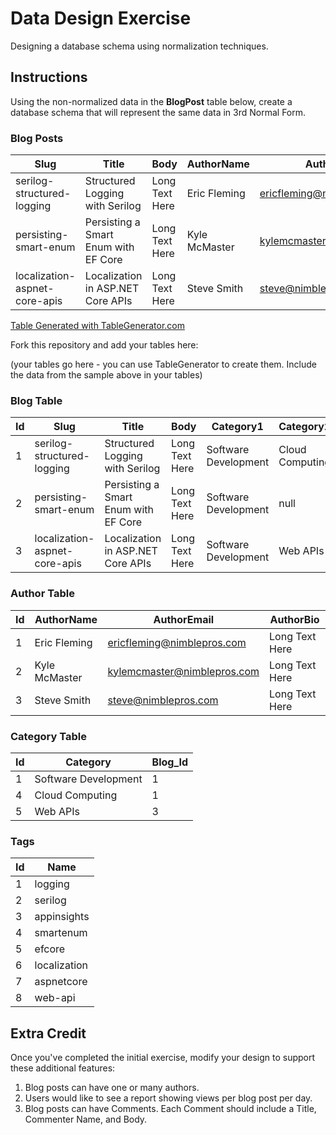 # Data Design Exercise

Designing a database schema using normalization techniques.

## Instructions

Using the non-normalized data in the **BlogPost** table below, create a database schema that will represent the same data in 3rd Normal Form.

### Blog Posts

| Slug                          | Title                                | Body           | AuthorName    | AuthorEmail                 | AuthorBio      | Category1            | Category2       | Tags                            | Views |
|-------------------------------|--------------------------------------|----------------|---------------|-----------------------------|----------------|----------------------|-----------------|---------------------------------|-------|
| serilog-structured-logging    | Structured Logging with Serilog      | Long Text Here | Eric Fleming  | ericfleming@nimblepros.com  | Long Text Here | Software Development | Cloud Computing | logging,serilog,appinsights     | 123   |
| persisting-smart-enum         | Persisting a Smart Enum with EF Core | Long Text Here | Kyle McMaster | kylemcmaster@nimblepros.com | Long Text Here | Software Development | null            | smartenum,efcore                | 234   |
| localization-aspnet-core-apis | Localization in ASP.NET Core APIs    | Long Text Here | Steve Smith   | steve@nimblepros.com        | Long Text Here | Software Development | Web APIs        | localization,aspnetcore,web-api | 345   |

[Table Generated with TableGenerator.com](https://www.tablesgenerator.com/markdown_tables#)

Fork this repository and add your tables here:

(your tables go here - you can use TableGenerator to create them. Include the data from the sample above in your tables)

### Blog Table
| Id | Slug                          | Title                                | Body           | Category1            | Category2       | Tags                            | Views |
|----|-------------------------------|--------------------------------------|----------------|----------------------|-----------------|---------------------------------|-------|
| 1  | serilog-structured-logging    | Structured Logging with Serilog      | Long Text Here | Software Development | Cloud Computing | logging,serilog,appinsights     | 123   |
| 2  | persisting-smart-enum         | Persisting a Smart Enum with EF Core | Long Text Here | Software Development | null            | smartenum,efcore                | 234   |
| 3  | localization-aspnet-core-apis | Localization in ASP.NET Core APIs    | Long Text Here | Software Development | Web APIs        | localization,aspnetcore,web-api | 345   |

### Author Table
| Id | AuthorName    | AuthorEmail                 | AuthorBio      |
|----|---------------|-----------------------------|----------------|
| 1  | Eric Fleming  | ericfleming@nimblepros.com  | Long Text Here |
| 2  | Kyle McMaster | kylemcmaster@nimblepros.com | Long Text Here |
| 3  | Steve Smith   | steve@nimblepros.com        | Long Text Here |

### Category Table
| Id | Category             | Blog_Id |
|----|----------------------|---------|
| 1  | Software Development | 1       |
| 4  | Cloud Computing      | 1       |
| 5  | Web APIs             | 3       |

### Tags
| Id | Name         |
|----|--------------|
| 1  | logging      |
| 2  | serilog      |
| 3  | appinsights  |
| 4  | smartenum    |
| 5  | efcore       |
| 6  | localization |
| 7  | aspnetcore   |
| 8  | web-api      |


## Extra Credit

Once you've completed the initial exercise, modify your design to support these additional features:

1. Blog posts can have one or many authors.
2. Users would like to see a report showing views per blog post per day.
3. Blog posts can have Comments. Each Comment should include a Title, Commenter Name, and Body.
